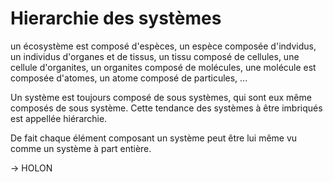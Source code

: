 # Hierarchie des systèmes

un écosystème est composé d'espèces, un espèce composée d'indvidus, un individus d'organes et de tissus, un tissu composé de cellules, une cellule d'organites, un organites composé de molécules, une molécule est composée d'atomes, un atome composé de particules, ...

Un système est toujours composé de sous systèmes, qui sont eux même composés de sous système. Cette tendance des systèmes à être imbriqués est appellée hiérarchie.

De fait chaque élément composant un système peut être lui même vu comme un système à part entière.

-> HOLON
